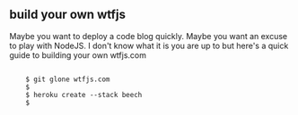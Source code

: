 build your own wtfjs
--------------------

Maybe you want to deploy a code blog quickly. Maybe you want an excuse to play with NodeJS. I don't know what it is you are up to but here's a quick guide to building your own wtfjs.com

<code>
    $ git glone wtfjs.com
    $
    $ heroku create --stack beech 
    $
</code>